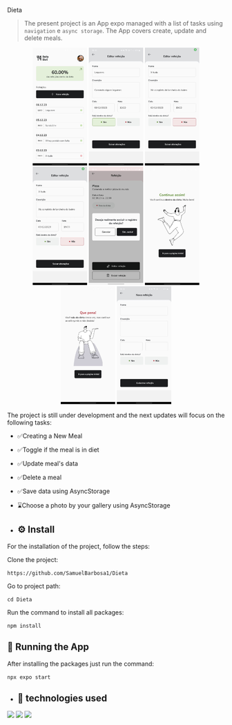 Dieta

> The present project is an App expo managed with a list of tasks using `navigation` e `async storage`. The App covers create, update and delete meals.
<div>
  <p  align="center">
  <img src="./assets/readme/imagem1.png" width=25%>
  <img src="./assets/readme/imagem2.png" width=25%>
  <img src="./assets/readme/imagem3.png" width=25%>
  <img src="./assets/readme/imagem4.png" width=25%>
  <img src="./assets/readme/imagem5.png" width=25%>
  <img src="./assets/readme/imagem6.png" width=25%>
  <img src="./assets/readme/imagem7.png" width=25%>
  <img src="./assets/readme/imagem8.png" width=25%>

</p>
</div>
The project is still under development and the next updates will focus on the following tasks:

- ✅Creating a New Meal
- ✅Toggle if the meal is in diet
- ✅Update meal's data
- ✅Delete a meal
- ✅Save data using AsyncStorage
- ⌛Choose a photo by your gallery using AsyncStorage

- ## ⚙️ Install

For the installation of the project, follow the steps:

Clone the project:

```
https://github.com/SamuelBarbosa1/Dieta
```

Go to project path:

```
cd Dieta
```

Run the command to install all packages:

```
npm install
```

## 🚀 Running the App

After installing the packages just run the command:

```
npx expo start
```
* ## :wrench: technologies used
<div>
  <img src="https://img.shields.io/badge/React%20Native-61DAFB?style=for-the-badge&logo=react&logoColor=white" /> 
  <img src="https://img.shields.io/badge/AsyncStorage-007ACC?style=for-the-badge&logo=javascript&logoColor=white" />
  <img src="https://img.shields.io/badge/Expo-000020?style=for-the-badge&logo=expo&logoColor=white" />

</div>
